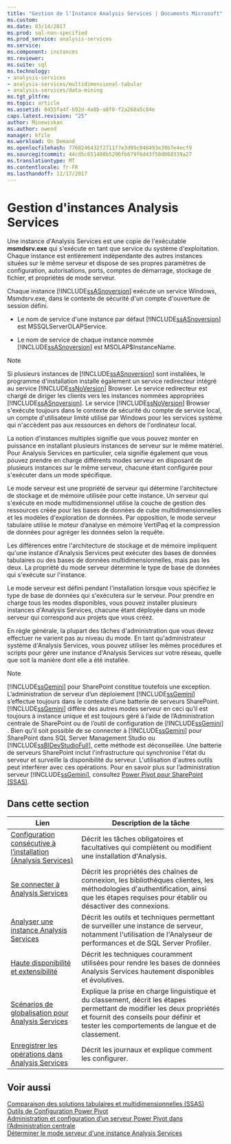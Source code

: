 ```yaml
---
title: "Gestion de l’Instance Analysis Services | Documents Microsoft"
ms.custom: 
ms.date: 03/14/2017
ms.prod: sql-non-specified
ms.prod_service: analysis-services
ms.service: 
ms.component: instances
ms.reviewer: 
ms.suite: sql
ms.technology:
- analysis-services
- analysis-services/multidimensional-tabular
- analysis-services/data-mining
ms.tgt_pltfrm: 
ms.topic: article
ms.assetid: 0455fa4f-b92d-4a8b-a8f0-f2a268a5c84e
caps.latest.revision: "25"
author: Minewiskan
ms.author: owend
manager: kfile
ms.workload: On Demand
ms.openlocfilehash: 7768246432f2711f7e3d99c046493e39b7e4ecf9
ms.sourcegitcommit: 44cd5c651488b5296fb679f6d43f50d068339a27
ms.translationtype: MT
ms.contentlocale: fr-FR
ms.lasthandoff: 11/17/2017
---
```

# <a name="analysis-services-instance-management"></a>Gestion d'instances Analysis Services
  Une instance d'Analysis Services est une copie de l'exécutable **msmdsrv.exe** qui s'exécute en tant que service du système d'exploitation. Chaque instance est entièrement indépendante des autres instances situées sur le même serveur et dispose de ses propres paramètres de configuration, autorisations, ports, comptes de démarrage, stockage de fichier, et propriétés de mode serveur.  
  
 Chaque instance [!INCLUDE[ssASnoversion](../../includes/ssasnoversion-md.md)] exécute un service Windows, Msmdsrv.exe, dans le contexte de sécurité d'un compte d'ouverture de session défini.  
  
-   Le nom de service d'une instance par défaut [!INCLUDE[ssASnoversion](../../includes/ssasnoversion-md.md)] est MSSQLServerOLAPService.  
  
-   Le nom de service de chaque instance nommée [!INCLUDE[ssASnoversion](../../includes/ssasnoversion-md.md)] est MSOLAP$InstanceName.  
  
> [!NOTE]  
>  Si plusieurs instances de [!INCLUDE[ssASnoversion](../../includes/ssasnoversion-md.md)] sont installées, le programme d'installation installe également un service redirecteur intégré au service [!INCLUDE[ssNoVersion](../../includes/ssnoversion-md.md)] Browser. Le service redirecteur est chargé de diriger les clients vers les instances nommées appropriées [!INCLUDE[ssASnoversion](../../includes/ssasnoversion-md.md)]. Le service [!INCLUDE[ssNoVersion](../../includes/ssnoversion-md.md)] Browser s'exécute toujours dans le contexte de sécurité du compte de service local, un compte d'utilisateur limité utilisé par Windows pour les services système qui n'accèdent pas aux ressources en dehors de l'ordinateur local.  
  
 La notion d'instances multiples signifie que vous pouvez monter en puissance en installant plusieurs instances de serveur sur le même matériel. Pour Analysis Services en particulier, cela signifie également que vous pouvez prendre en charge différents modes serveur en disposant de plusieurs instances sur le même serveur, chacune étant configurée pour s'exécuter dans un mode spécifique.  
  
 Le mode serveur est une propriété de serveur qui détermine l'architecture de stockage et de mémoire utilisée pour cette instance. Un serveur qui s'exécute en mode multidimensionnel utilise la couche de gestion des ressources créée pour les bases de données de cube multidimensionnelles et les modèles d'exploration de données. Par opposition, le mode serveur tabulaire utilise le moteur d’analyse en mémoire VertiPaq et la compression de données pour agréger les données selon la requête.  
  
 Les différences entre l'architecture de stockage et de mémoire impliquent qu'une instance d'Analysis Services peut exécuter des bases de données tabulaires ou des bases de données multidimensionnelles, mais pas les deux. La propriété du mode serveur détermine le type de base de données qui s'exécute sur l'instance.  
  
 Le mode serveur est défini pendant l'installation lorsque vous spécifiez le type de base de données qui s'exécutera sur le serveur. Pour prendre en charge tous les modes disponibles, vous pouvez installer plusieurs instances d'Analysis Services, chacune étant déployée dans un mode serveur qui correspond aux projets que vous créez.  
  
 En règle générale, la plupart des tâches d'administration que vous devez effectuer ne varient pas au niveau du mode. En tant qu'administrateur système d'Analysis Services, vous pouvez utiliser les mêmes procédures et scripts pour gérer une instance d'Analysis Services sur votre réseau, quelle que soit la manière dont elle a été installée.  
  
> [!NOTE]  
>  [!INCLUDE[ssGemini](../../includes/ssgemini-md.md)] pour SharePoint constitue toutefois une exception. L’administration de serveur d’un déploiement [!INCLUDE[ssGemini](../../includes/ssgemini-md.md)] s’effectue toujours dans le contexte d’une batterie de serveurs SharePoint. [!INCLUDE[ssGemini](../../includes/ssgemini-md.md)] diffère des autres modes serveur en ceci qu’il est toujours à instance unique et est toujours géré à l’aide de l’Administration centrale de SharePoint ou de l’outil de configuration de [!INCLUDE[ssGemini](../../includes/ssgemini-md.md)] . Bien qu’il soit possible de se connecter à [!INCLUDE[ssGemini](../../includes/ssgemini-md.md)] pour SharePoint dans SQL Server Management Studio ou [!INCLUDE[ssBIDevStudioFull](../../includes/ssbidevstudiofull-md.md)], cette méthode est déconseillée. Une batterie de serveurs SharePoint inclut l'infrastructure qui synchronise l'état du serveur et surveille la disponibilité du serveur. L'utilisation d'autres outils peut interférer avec ces opérations. Pour en savoir plus sur l’administration serveur [!INCLUDE[ssGemini](../../includes/ssgemini-md.md)], consultez [Power Pivot pour SharePoint &#40;SSAS&#41;](../../analysis-services/power-pivot-sharepoint/power-pivot-for-sharepoint-ssas.md).  
  
## <a name="in-this-section"></a>Dans cette section  
  
|Lien|Description de la tâche|  
|----------|----------------------|  
|[Configuration consécutive à l’installation &#40;Analysis Services&#41;](../../analysis-services/instances/post-install-configuration-analysis-services.md)|Décrit les tâches obligatoires et facultatives qui complètent ou modifient une installation d'Analysis.|  
|[Se connecter à Analysis Services](../../analysis-services/instances/connect-to-analysis-services.md)|Décrit les propriétés des chaînes de connexion, les bibliothèques clientes, les méthodologies d'authentification, ainsi que les étapes requises pour établir ou désactiver des connexions.|  
|[Analyser une instance Analysis Services](../../analysis-services/instances/monitor-an-analysis-services-instance.md)|Décrit les outils et techniques permettant de surveiller une instance de serveur, notamment l'utilisation de l'Analyseur de performances et de SQL Server Profiler.|  
|[Haute disponibilité et extensibilité](../../analysis-services/instances/high-availability-and-scalability-in-analysis-services.md)|Décrit les techniques couramment utilisées pour rendre les bases de données Analysis Services hautement disponibles et évolutives. |  
|[Scénarios de globalisation pour Analysis Services](../../analysis-services/globalization-scenarios-for-analysis-services.md)|Explique la prise en charge linguistique et du classement, décrit les étapes permettant de modifier les deux propriétés et fournit des conseils pour définir et tester les comportements de langue et de classement.|  
|[Enregistrer les opérations dans Analysis Services](../../analysis-services/instances/log-operations-in-analysis-services.md)|Décrit les journaux et explique comment les configurer.|  
  
  
## <a name="see-also"></a>Voir aussi  
 [Comparaison des solutions tabulaires et multidimensionnelles &#40;SSAS&#41;](../../analysis-services/comparing-tabular-and-multidimensional-solutions-ssas.md)   
 [Outils de Configuration Power Pivot](../../analysis-services/power-pivot-sharepoint/power-pivot-configuration-tools.md)   
 [Administration et configuration d’un serveur Power Pivot dans l’Administration centrale](../../analysis-services/power-pivot-sharepoint/power-pivot-server-administration-and-configuration-in-central-administration.md)   
 [Déterminer le mode serveur d'une instance Analysis Services](../../analysis-services/instances/determine-the-server-mode-of-an-analysis-services-instance.md)  
  
  
